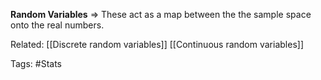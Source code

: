 **Random Variables** $\Rightarrow$ These act as a map between the the sample space onto the real numbers.

Related: 
[[Discrete random variables]]
[[Continuous random variables]]

Tags: #Stats 